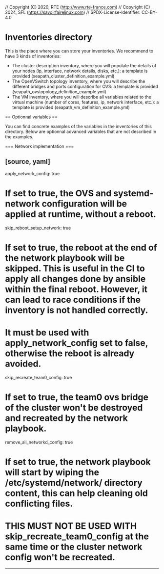 // Copyright (C) 2020, RTE (http://www.rte-france.com)
// Copyright (C) 2024, SFL (https://savoirfairelinux.com)
// SPDX-License-Identifier: CC-BY-4.0

Inventories directory
=====================

This is the place where you can store your inventories.
We recommend to have 3 kinds of inventories:
- The cluster description inventory, where you will populate the details of your nodes (ip, interface, network details, disks, etc.): a template is provided (seapath_cluster_definition_example.yml)
- The OpenVSwitch topology inventory, where you will describe the different bridges and ports configuration for OVS: a template is provided (seapath_ovstopology_definition_example.yml)
- The VM inventory, where you will describe all variables related to the virtual machine (number of cores, features, ip, network interface, etc.): a template is provided (seapath_vm_definition_example.yml)

== Optionnal variables ==

You can find concrete examples of the variables in the inventories of this directory. Below are optionnal advanced variables that are not described in the examples.

=== Network implementation ===

[source, yaml]
----
apply_network_config: true
# If set to true, the OVS and systemd-network configuration will be applied at runtime, without a reboot.
skip_reboot_setup_network: true
# If set to true, the reboot at the end of the network playbook will be skipped. This is useful in the CI to apply all changes done by ansible within the final reboot. However, it can lead to race conditions if the inventory is not handled correctly.
# It must be used with apply_network_config set to false, otherwise the reboot is already avoided.
skip_recreate_team0_config: true
# If set to true, the team0 ovs bridge of the cluster won't be destroyed and recreated by the network playbook.
remove_all_networkd_config: true
# If set to true, the network playbook will start by wiping the /etc/systemd/network/ directory content, this can help cleaning old conflicting files.
# THIS MUST NOT BE USED WITH skip_recreate_team0_config at the same time or the cluster network config won't be recreated.
----
